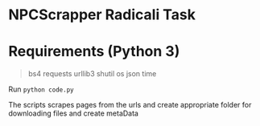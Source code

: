 # NPCScrapper Radicali Task

# Requirements (Python 3)
> bs4
> requests
> urllib3
> shutil
> os
> json
> time

Run ``` python code.py ```

The scripts scrapes pages from the urls and create appropriate folder for downloading files and create metaData
